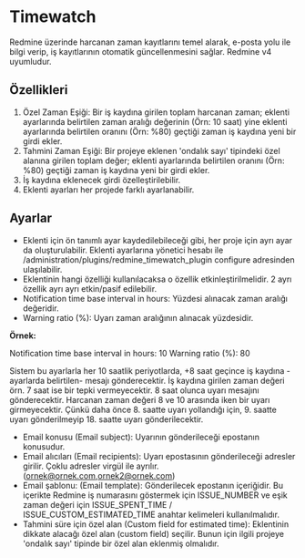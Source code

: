 # Timewatch
Redmine üzerinde harcanan zaman kayıtlarını temel alarak, e-posta yolu ile bilgi verip, iş kayıtlarının otomatik güncellenmesini sağlar.
Redmine v4 uyumludur.

## Özellikleri
1. Özel Zaman Eşiği: Bir iş kaydına girilen toplam harcanan zaman; eklenti ayarlarında belirtilen zaman aralığı değerinin (Örn: 10 saat) yine eklenti ayarlarında belirtilen oranını (Örn: %80) geçtiği zaman iş kaydına yeni bir girdi ekler.
2. Tahmini Zaman Eşiği: Bir projeye eklenen 'ondalık sayı' tipindeki özel alanına girilen toplam değer; eklenti ayarlarında belirtilen oranını (Örn: %80) geçtiği zaman iş kaydına yeni bir girdi ekler.
3. İş kaydına eklenecek girdi özelleştirilebilir.
4. Eklenti ayarları her projede farklı ayarlanabilir.

## Ayarlar
* Eklenti için ön tanımlı ayar kaydedilebileceği gibi, her proje için ayrı ayar da oluşturulabilir. Eklenti ayarlarına yönetici hesabı ile /administration/plugins/redmine_timewatch_plugin configure adresinden ulaşılabilir.
* Eklentinin hangi özelliği kullanılacaksa o özellik etkinleştirilmelidir. 2 ayrı özellik ayrı ayrı etkin/pasif edilebilir.
* Notification time base interval in hours: Yüzdesi alınacak zaman aralığı değeridir.
* Warning ratio (%): Uyarı zaman aralığının alınacak yüzdesidir.

**Örnek:**

Notification time base interval in hours: 10
Warning ratio (%): 80

Sistem bu ayarlarla her 10 saatlik periyotlarda, +8 saat geçince iş kaydına -ayarlarda belirtilen- mesajı gönderecektir.
İş kaydına girilen zaman değeri örn. 7 saat ise bir tepki vermeyecektir. 8 saat olunca uyarı mesajını gönderecektir. Harcanan zaman değeri 8 ve 10 arasında iken bir uyarı girmeyecektir. Çünkü daha önce 8. saatte uyarı yollandığı için, 9. saatte uyarı gönderilmeyip 18. saatte uyarı gönderilecektir.

* Email konusu (Email subject): Uyarının gönderileceği epostanın konusudur.
* Email alıcıları (Email recipients): Uyarı epostasının gönderileceği adresler girilir. Çoklu adresler virgül ile ayrılır. (ornek@ornek.com,ornek2@ornek.com)
* Email şablonu: (Email template): Gönderilecek epostanın içeriğidir. Bu içerikte Redmine iş numarasını göstermek için ISSUE_NUMBER ve eşik zaman değeri için ISSUE_SPENT_TIME / ISSUE_CUSTOM_ESTIMATED_TIME anahtar kelimeleri kullanılmalıdır.
* Tahmini süre için özel alan (Custom field for estimated time): Eklentinin dikkate alacağı özel alan (custom field) seçilir. Bunun için ilgili projeye 'ondalık sayı' tipinde bir özel alan eklenmiş olmalıdır.
